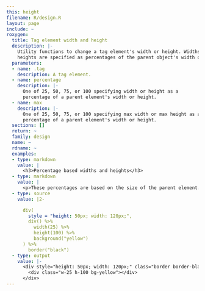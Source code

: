 ```yaml
---
this: height
filename: R/design.R
layout: page
include: ~
roxygen:
  title: Tag element width and height
  description: |-
    Utility functions to change a tag element's width or height. Widths and
    heights are specified as percentages of the parent object's width or height.
  parameters:
  - name: .tag
    description: A tag element.
  - name: percentage
    description: |-
      One of 25, 50, 75, or 100 specifying width or height as a
      percentage of a parent element's width or height.
  - name: max
    description: |-
      One of 25, 50, 75, or 100 specifying max width or max height as a
      percentage of a parent element's width or height.
  sections: []
  return: ~
  family: design
  name: ~
  rdname: ~
  examples:
  - type: markdown
    value: |
      <h3>Percentage based widths and heights</h3>
  - type: markdown
    value: |
      <p>These percentages are based on the size of the parent element.</p>
  - type: source
    value: |2-

      div(
        style = "height: 50px; width: 120px;",
        div() %>%
          width(25) %>%
          height(100) %>%
          background("yellow")
      ) %>%
        border("black")
  - type: output
    value: |-
      <div style="height: 50px; width: 120px;" class="border border-black">
        <div class="w-25 h-100 bg-yellow"></div>
      </div>
---
```

